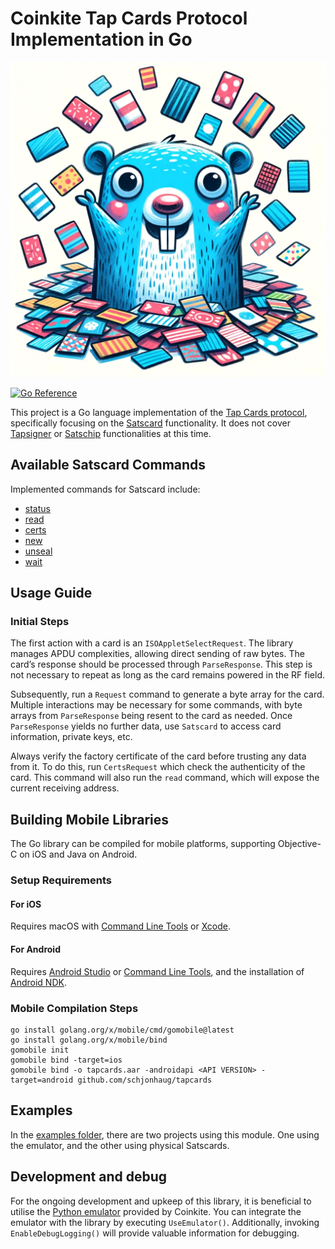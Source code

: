 # Coinkite Tap Cards Protocol Implementation in Go

![Gopher Logo](gopher.png)

[![Go Reference](https://pkg.go.dev/badge/github.com/schjonhaug/tapcards.svg)](https://pkg.go.dev/github.com/schjonhaug/tapcards)

This project is a Go language implementation of the [Tap Cards protocol](https://dev.coinkite.cards/docs/protocol.html), specifically focusing on the [Satscard](https://satscard.com) functionality. It does not cover [Tapsigner](https://tapsigner.com) or [Satschip](https://satschip.com) functionalities at this time.

## Available Satscard Commands

Implemented commands for Satscard include:

* [status](https://dev.coinkite.cards/docs/protocol.html#status)
* [read](https://dev.coinkite.cards/docs/protocol.html#read)
* [certs](https://dev.coinkite.cards/docs/protocol.html#certs)
* [new](https://dev.coinkite.cards/docs/protocol.html#new)
* [unseal](https://dev.coinkite.cards/docs/protocol.html#unseal)
* [wait](https://dev.coinkite.cards/docs/protocol.html#wait)

## Usage Guide

### Initial Steps

The first action with a card is an `ISOAppletSelectRequest`. The library manages APDU complexities, allowing direct sending of raw bytes. The card’s response should be processed through `ParseResponse`. This step is not necessary to repeat as long as the card remains powered in the RF field.

Subsequently, run a `Request` command to generate a byte array for the card.  Multiple interactions may be necessary for some commands, with byte arrays from `ParseResponse` being resent to the card as needed. Once `ParseResponse` yields no further data, use `Satscard` to access card information, private keys, etc.

Always verify the factory certificate of the card before trusting any data from it. To do this, run `CertsRequest` which check the authenticity of the card. This command will also run the `read` command, which will expose the current receiving address.

## Building Mobile Libraries

The Go library can be compiled for mobile platforms, supporting Objective-C on iOS and Java on Android.

### Setup Requirements

#### For iOS

Requires macOS with [Command Line Tools](https://developer.apple.com/download/all/?q=command%20line%20tools) or [Xcode](https://apps.apple.com/app/xcode/id497799835).

#### For Android

Requires [Android Studio](https://developer.android.com/studio) or [Command Line Tools](https://developer.android.com/studio#downloads), and the installation of [Android NDK](https://developer.android.com/ndk/).

### Mobile Compilation Steps

```shell
go install golang.org/x/mobile/cmd/gomobile@latest
go install golang.org/x/mobile/bind
gomobile init
gomobile bind -target=ios
gomobile bind -o tapcards.aar -androidapi <API VERSION> -target=android github.com/schjonhaug/tapcards
```

## Examples

In the [examples folder](examples), there are two projects using this module. One using the emulator, and the other using physical Satscards.

## Development and debug

For the ongoing development and upkeep of this library, it is beneficial to utilise the [Python emulator](https://github.com/coinkite/coinkite-tap-proto/tree/master/emulator) provided by Coinkite. You can integrate the emulator with the library by executing `UseEmulator()`. Additionally, invoking `EnableDebugLogging()` will provide valuable information for debugging.
